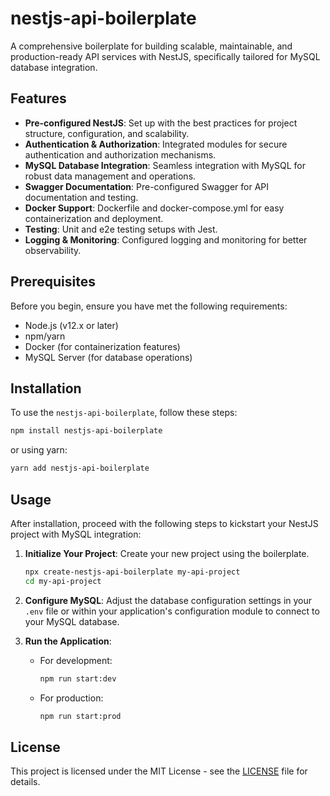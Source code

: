 # nestjs-api-boilerplate

A comprehensive boilerplate for building scalable, maintainable, and production-ready API services with NestJS, specifically tailored for MySQL database integration.

## Features

- **Pre-configured NestJS**: Set up with the best practices for project structure, configuration, and scalability.
- **Authentication & Authorization**: Integrated modules for secure authentication and authorization mechanisms.
- **MySQL Database Integration**: Seamless integration with MySQL for robust data management and operations.
- **Swagger Documentation**: Pre-configured Swagger for API documentation and testing.
- **Docker Support**: Dockerfile and docker-compose.yml for easy containerization and deployment.
- **Testing**: Unit and e2e testing setups with Jest.
- **Logging & Monitoring**: Configured logging and monitoring for better observability.

## Prerequisites

Before you begin, ensure you have met the following requirements:

- Node.js (v12.x or later)
- npm/yarn
- Docker (for containerization features)
- MySQL Server (for database operations)

## Installation

To use the `nestjs-api-boilerplate`, follow these steps:

```bash
npm install nestjs-api-boilerplate
```

or using yarn:

```bash
yarn add nestjs-api-boilerplate
```

## Usage

After installation, proceed with the following steps to kickstart your NestJS project with MySQL integration:

1. **Initialize Your Project**: Create your new project using the boilerplate.

   ```bash
   npx create-nestjs-api-boilerplate my-api-project
   cd my-api-project
   ```

2. **Configure MySQL**: Adjust the database configuration settings in your `.env` file or within your application's configuration module to connect to your MySQL database.

3. **Run the Application**:

   - For development:

     ```bash
     npm run start:dev
     ```

   - For production:

     ```bash
     npm run start:prod
     ```

## License

This project is licensed under the MIT License - see the [LICENSE](LICENSE) file for details.
